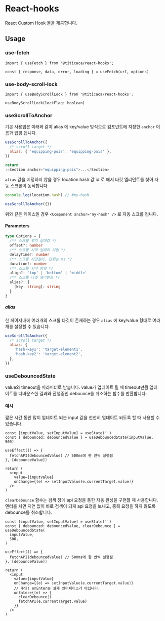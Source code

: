 # React-hooks

React Custom Hook 들을 제공합니다.

## Usage

### use-fetch

```
import { useFetch } from '@titicaca/react-hooks';

const { response, data, error, loading } = useFetch(url, options)
```

### use-body-scroll-lock

```
import { useBodyScrollLock } from '@titicaca/react-hooks';

useBodyScrollLock(lockFlag: boolean)
```

### useScrollToAnchor

기본 사용법은 아래와 같이 alias 에 key/value 방식으로 컴포넌트에 지정한 `anchor` 이름과 맵핑 됩니다.

```js
useScrollToAnchor({
  /* scroll target */
  alias: { 'equipping-pois': 'equipping-pois' },
})

return
;<Section anchor="equipping-pois">...</Section>
```

`alias` 값을 지정하지 않을 경우 location.hash 값 id 로 해서 타깃 엘리먼트를 찾아 자동 스크롤이 동작합니다.

```js
console.log(location.hash) // #my-hash

useScrollToAnchor({})
```

위와 같은 케이스일 경우 `<Component anchor="my-hash" />` 로 자동 스크롤 됩니다.

#### Parameters

```ts
type Options = {
  /** 스크롤 위치 상대값 */
  offset?: number
  /** 스크롤 시작 딜레이 타임 */
  delayTime?: number
  /** 스크롤 시간길이, 단위는 ms */
  duration?: number
  /** 스크롤 시작 방향 */
  align?: 'top' | 'bottom' | 'middle'
  /** 스크롤 타겟 엘리먼트 */
  alias?: {
    [key: string]: string
  }
}
```

##### alias

한 페이지내에 여러개의 스크롤 타깃이 존재하는 경우 `alias` 에 key/value 형태로 여러개를 설정할 수 있습니다.

```js
useScrollToAnchor({
  /* scroll target */
  alias: {
    'hash-key1': 'target-element1',
    'hash-key2': 'target-element2',
  },
})
```

### useDebouncedState

value와 timeout을 파라미터로 받습니다. value가 업데이트 될 때 timeout만큼 업데이트를 디바운스한 결과와 진행중인 debounce를 취소하는 함수를 반환합니다.

#### 예시

짧은 시간 동안 많이 업데이트 되는 input 값을 천천히 업데이트 되도록 할 때 사용할 수 있습니다.

```tsx
const [inputValue, setInputValue] = useState('')
const { debounced: debouncedValue } = useDebouncedState(inputValue, 500)

useEffect(() => {
  fetchAPI(debouncedValue) // 500ms에 한 번씩 실행됨
}, [debounceValue])

return (
  <input
    value={inputValue}
    onChange={(e) => setInputValue(e.currentTarget.value)}
  />
)
```

`clearDebounce` 함수는 검색 창에 api 요청을 통한 자동 완성을 구현할 때 사용합니다.
엔터를 치면 지연 없이 바로 검색이 되게 api 요청을 보내고,
중복 요청을 하지 않도록 debounce를 취소합니다.

```tsx
const [inputValue, setInputValue] = useState('')
const { debounced: debouncedValue, clearDebounce } = useDebouncedState(
  inputValue,
  500,
)

useEffect(() => {
  fetchAPI(debouncedValue) // 500ms에 한 번씩 실행됨
}, [debounceValue])

return (
  <input
    value={inputValue}
    onChange={(e) => setInputValue(e.currentTarget.value)}
    // 주의! onEnter는 실제 인터페이스가 아닙니다.
    onEnter={(e) => {
      clearDebounce()
      fetchAPI(e.currentTarget.value)
    }}
  />
)
```
